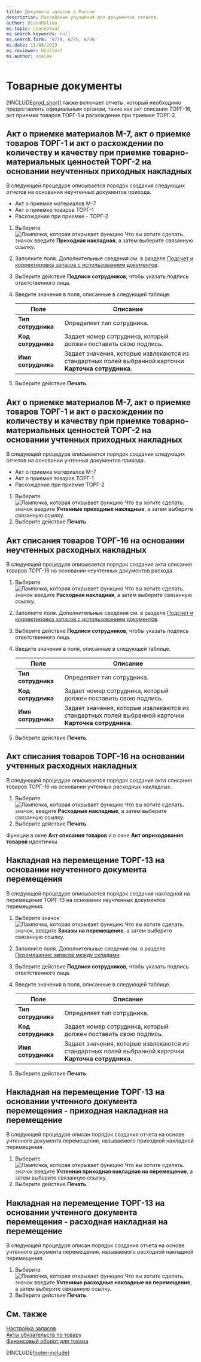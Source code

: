 ```yaml
---
title: Документы запасов в России
description: Российские улучшения для документов запасов.
author: DianaMalina
ms.topic: conceptual
ms.search.keywords: null
ms.search.form: '6774, 6775, 6776'
ms.date: 11/08/2023
ms.reviewer: bholtorf
ms.author: soalex
---
```


# <a name="inventory-documents"></a>Товарные документы

[!INCLUDE[prod_short](../../includes/prod_short.md)] также включает отчеты, который необходимо предоставлять официальным органам, такие как акт списания ТОРГ-16, акт приемки товаров ТОРГ-1 и расхождение при приемке ТОРГ-2.

## <a name="report-act-items-receipt-m-7-items-receipt-act-torg-1-and-receipt-deviations-torg-2-based-on-an-unposted-inventory-receipt"></a>Акт о приемке материалов M-7, акт о приемке товаров ТОРГ-1 и акт о расхождении по количеству и качеству при приемке товарно-материальных ценностей ТОРГ-2 на основании неучтенных приходных накладных

В следующей процедуре описывается порядок создания следующих отчетов на основании неучтенных документов прихода.
- Акт о приемке материалов М-7
- Акт о приемке товаров ТОРГ-1
- Расхождение при приемке - ТОРГ-2

1. Выберите ![Лампочка, которая открывает функцию Что вы хотите сделать.](../../media/ui-search/search_small.png "Что вы хотите сделать") значок введите **Приходная накладная**, а затем выберите связанную ссылку.
2. Заполните поля. Дополнительные сведения см. в разделе [Подсчет и корректировка запасов с использованием документов](../../inventory-how-count-inventory-with-documents.md).
3. Выберите действие **Подписи сотрудников**, чтобы указать подпись ответственного лица.
4. Введите значения в поля, описанные в следующей таблице.

    | Поле             | Описание                                                  |
    | ----------------- | ------------------------------------------------------------ |
    | **Тип сотрудника** | Определяет тип сотрудника.                          |
    | **Код сотрудника**  | Задает номер сотрудника, который должен поставить свою подпись. |
    | **Имя сотрудника** | Задает значения, которые извлекаются из стандартных полей выбранной карточки **Карточка сотрудника**. |

5. Выберите действие **Печать**.

## <a name="report-act-items-receipt-m-7-items-receipt-act-torg-1-and-receipt-deviations-torg-2-based-on-a-posted-inventory-receipt"></a>Акт о приемке материалов M-7, акт о приемке товаров ТОРГ-1 и акт о расхождении по количеству и качеству при приемке товарно-материальных ценностей ТОРГ-2 на основании учтенных приходных накладных

В следующей процедуре описывается порядок создания следующих отчетов на основании учтенных документов прихода.
- Акт о приемке материалов М-7
- Акт о приемке товаров ТОРГ-1
- Расхождение при приемке ТОРГ-2

1. Выберите ![Лампочка, которая открывает функцию Что вы хотите сделать.](../../media/ui-search/search_small.png "Что вы хотите сделать") значок введите **Учтенные приходные накладные**, а затем выберите связанную ссылку.
2. Выберите действие **Печать**.

## <a name="report-item-write-off-act-torg-16-based-on-an-unposted-inventory-shipment"></a>Акт списания товаров ТОРГ-16 на основании неучтенных расходных накладных

В следующей процедуре описывается порядок создания акта списания товаров ТОРГ-16 на основании неучтенных документов расхода.

1. Выберите ![Лампочка, которая открывает функцию Что вы хотите сделать.](../../media/ui-search/search_small.png "Что вы хотите сделать") значок введите **Расходная накладная**, а затем выберите связанную ссылку.
2. Заполните поля. Дополнительные сведения см. в разделе [Подсчет и корректировка запасов с использованием документов](../../inventory-how-count-inventory-with-documents.md).
3. Выберите действие **Подписи сотрудников**, чтобы указать подпись ответственного лица.
4. Введите значения в поля, описанные в следующей таблице.

    | Поле             | Описание                                                  |
    | ----------------- | ------------------------------------------------------------ |
    | **Тип сотрудника** | Определяет тип сотрудника.                          |
    | **Код сотрудника**  | Задает номер сотрудника, который должен поставить свою подпись. |
    | **Имя сотрудника** | Задает значения, которые извлекаются из стандартных полей выбранной карточки **Карточка сотрудника**. |

5. Выберите действие **Печать**.

## <a name="report-item-write-off-act-torg-16-based-on-a-posted-inventory-shipment"></a>Акт списания товаров ТОРГ-16 на основании учтенных расходных накладных

В следующей процедуре описывается порядок создания акта списания товаров ТОРГ-16 на основании учтенных расходных накладных.

1. Выберите ![Лампочка, которая открывает функцию Что вы хотите сделать.](../../media/ui-search/search_small.png "Что вы хотите сделать") значок, введите **Расходные накладные**, а затем выберите связанную ссылку.
2. Выберите действие **Печать**.

Функции в окне **Акт списания товаров** и в окне **Акт оприходования товаров** идентичны.

## <a name="report-transfer-order-torg-13-based-on-an-unposted-transfer-document"></a>Накладная на перемещение ТОРГ-13 на основании неучтенного документа перемещения

В следующей процедуре описывается порядок создания накладной на перемещение ТОРГ-13 на основании неучтенных документов перемещения.

1. Выберите значок ![Лампочка, которая открывает функцию Что вы хотите сделать.](../../media/ui-search/search_small.png "Что вы хотите сделать") значок, введите **Заказы на перемещение**, а затем выберите связанную ссылку.
2. Заполните поля. Дополнительные сведения см. в разделе [Перемещение запасов между складами](../../inventory-how-transfer-between-locations.md).
3. Выберите действие **Подписи сотрудников**, чтобы указать подпись ответственного лица.
4. Введите значения в поля, описанные в следующей таблице.

    | Поле             | Описание                                                  |
    | ----------------- | ------------------------------------------------------------ |
    | **Тип сотрудника** | Определяет тип сотрудника.                          |
    | **Код сотрудника**  | Задает номер сотрудника, который должен поставить свою подпись. |
    | **Имя сотрудника** | Задает значения, которые извлекаются из стандартных полей выбранной карточки **Карточка сотрудника**. |

5. Выберите действие **Печать**.

## <a name="report-transfer-order-torg-13-based-on-a-posted-transfer-document---transfer-receipt"></a>Накладная на перемещение ТОРГ-13 на основании учтенного документа перемещения - приходная накладная на перемещение

В следующей процедуре описан порядок создания отчета на основе учтенного документа перемещения, называемого приходной накладной перемещения.

1. Выберите ![Лампочка, которая открывает функцию Что вы хотите сделать.](../../media/ui-search/search_small.png "Что вы хотите сделать") значок введите **Учтенная приходная накладная на перемещение**, а затем выберите связанную ссылку.
2. Выберите действие **Печать**.

## <a name="report-transfer-order-torg-13-based-on-a-posted-transfer-document---transfer-shipment"></a>Накладная на перемещение ТОРГ-13 на основании учтенного документа перемещения - расходная накладная на перемещение

В следующей процедуре описан порядок создания отчета на основе учтенного документа перемещения, называемого расходной накладной перемещения.

1. Выберите ![Лампочка, которая открывает функцию Что вы хотите сделать.](../../media/ui-search/search_small.png "Что вы хотите сделать") значок введите **Учтенные расходные накладные на перемещение**, а затем выберите связанную ссылку.
2. Выберите действие **Печать**.

## <a name="see-also"></a>См. также

[Настройка запасов](Inventory-Setup.md)  
[Акты обязательств по товару](Item-Obligatory-Acts.md)  
[Финансовый оборот для товара](Item-General-Ledger-Turnover.md)  


[!INCLUDE[footer-include](../../includes/footer-banner.md)]
